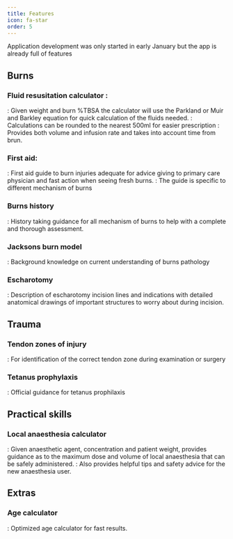```yaml
---
title: Features
icon: fa-star
order: 5
---
```


Application development was only started in early January but the app is already full of features

## Burns

### Fluid resusitation calculator :
:  Given weight and burn %TBSA the calculator will use the Parkland or Muir and Barkley equation for quick calculation of the fluids needed. 
:  Calculations can be rounded to the nearest 500ml for easier prescription
:  Provides both volume and infusion rate and takes into account time from brun.

### First aid:
:  First aid guide to burn injuries adequate for advice giving to primary care physician and fast action when seeing fresh burns.
:  The guide is specific to different mechanism of burns

### Burns history
:  History taking guidance for all mechanism of burns to help with a complete and thorough assessment.

### Jacksons burn model
:  Background knowledge on current understanding of burns pathology

### Escharotomy
:  Description of escharotomy incision lines and indications with detailed anatomical drawings of important structures to worry about during incision.

## Trauma

### Tendon zones of injury
:  For identification of the correct tendon zone during examination or surgery

### Tetanus prophylaxis
:  Official guidance for tetanus prophilaxis

## Practical skills

### Local anaesthesia calculator
:  Given anaesthetic agent, concentration and patient weight, provides guidance as to the maximum dose and volume of local anaesthesia that can be safely administered. 
:  Also provides helpful tips and safety advice for the new anaesthesia user.

## Extras

### Age calculator
:  Optimized age calculator for fast results.
